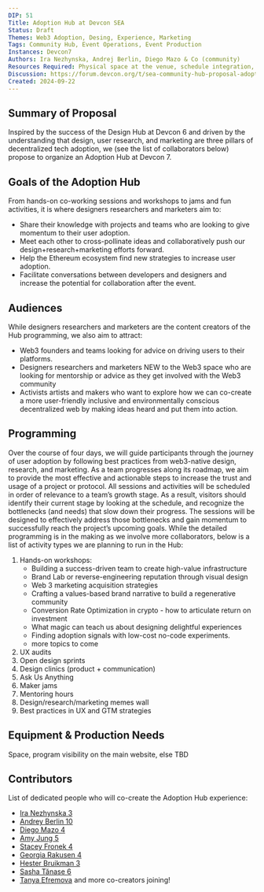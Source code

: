```yaml
---
DIP: 51
Title: Adoption Hub at Devcon SEA
Status: Draft
Themes: Web3 Adoption, Desing, Experience, Marketing
Tags: Community Hub, Event Operations, Event Production
Instances: Devcon7 
Authors: Ira Nezhynska, Andrej Berlin, Diego Mazo & Co (community)
Resources Required: Physical space at the venue, schedule integration, else TBD
Discussion: https://forum.devcon.org/t/sea-community-hub-proposal-adoption-hub/3757
Created: 2024-09-22
---
```


## Summary of Proposal
Inspired by the success of the Design Hub at Devcon 6 and driven by the understanding that design, user research, and marketing are three pillars of decentralized tech adoption, we (see the list of collaborators below) propose to organize an Adoption Hub at Devcon 7.

## Goals of the Adoption Hub
From hands-on co-working sessions and workshops to jams and fun activities, it is where designers researchers and marketers aim to:
- Share their knowledge with projects and teams who are looking to give momentum to their user adoption.
- Meet each other to cross-pollinate ideas and collaboratively push our design+research+marketing efforts forward.
- Help the Ethereum ecosystem find new strategies to increase user adoption.
- Facilitate conversations between developers and designers and increase the potential for collaboration after the event.

## Audiences
While designers researchers and marketers are the content creators of the Hub programming, we also aim to attract:
- Web3 founders and teams looking for advice on driving users to their platforms.
- Designers researchers and marketers NEW to the Web3 space who are looking for mentorship or advice as they get involved with the Web3 community
- Activists artists and makers who want to explore how we can co-create a more user-friendly inclusive and environmentally conscious decentralized web by making ideas heard and put them into action.

## Programming
Over the course of four days, we will guide participants through the journey of user adoption by following best practices from web3-native design, research, and marketing. As a team progresses along its roadmap, we aim to provide the most effective and actionable steps to increase the trust and usage of a project or protocol.
All sessions and activities will be scheduled in order of relevance to a team’s growth stage. As a result, visitors should identify their current stage by looking at the schedule, and recognize the bottlenecks (and needs) that slow down their progress. The sessions will be designed to effectively address those bottlenecks and gain momentum to successfully reach the project’s upcoming goals.
While the detailed programming is in the making as we involve more collaborators, below is a list of activity types we are planning to run in the Hub:
1. Hands-on workshops:
    - Building a success-driven team to create high-value infrastructure
    - Brand Lab or reverse-engineering reputation through visual design
    - Web 3 marketing acquisition strategies
    - Crafting a values-based brand narrative to build a regenerative community
    - Conversion Rate Optimization in crypto - how to articulate return on investment
    - What magic can teach us about designing delightful experiences
    - Finding adoption signals with low-cost no-code experiments.
    - more topics to come
2. UX audits
3. Open design sprints
4. Design clinics (product + communication)
5. Ask Us Anything
6. Maker jams
7. Mentoring hours
8. Design/research/marketing memes wall
9. Best practices in UX and GTM strategies

## Equipment & Production Needs
Space, program visibility on the main website, else TBD

## Contributors
List of dedicated people who will co-create the Adoption Hub experience:
- [Ira Nezhynska 3](https://nezhynska.com/)
- [Andrey Berlin 10](https://x.com/kischiman)
- [Diego Mazo 4](https://www.diegomazo.com/)
- [Amy Jung 5](https://twitter.com/itsamyjung)
- [Stacey Fronek 4](https://www.linkedin.com/in/stacey-fronek-14ba53111)
- [Georgia Rakusen 4](https://twitter.com/G_Rak)
- [Hester Bruikman 3](https://twitter.com/hesterbruikman)
- [Sasha Tănase 6](https://x.com/sasha_tanase)
- [Tanya Efremova](https://twitter.com/tanyaef_)
and more co-creators joining!
